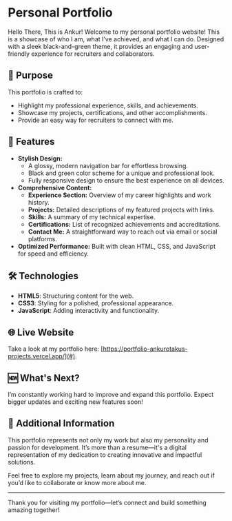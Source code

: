 # Personal Portfolio  
Hello There, This is Ankur!
Welcome to my personal portfolio website! This is a showcase of who I am, what I’ve achieved, and what I can do. Designed with a sleek black-and-green theme, it provides an engaging and user-friendly experience for recruiters and collaborators.  

## 🌟 Purpose  
This portfolio is crafted to:  
- Highlight my professional experience, skills, and achievements.  
- Showcase my projects, certifications, and other accomplishments.  
- Provide an easy way for recruiters to connect with me.  

## 🚀 Features  
- **Stylish Design:**  
  - A glossy, modern navigation bar for effortless browsing.  
  - Black and green color scheme for a unique and professional look.  
  - Fully responsive design to ensure the best experience on all devices.  
- **Comprehensive Content:**  
  - **Experience Section:** Overview of my career highlights and work history.  
  - **Projects:** Detailed descriptions of my featured projects with links.  
  - **Skills:** A summary of my technical expertise.  
  - **Certifications:** List of recognized achievements and accreditations.  
  - **Contact Me:** A straightforward way to reach out via email or social platforms.  
- **Optimized Performance:** Built with clean HTML, CSS, and JavaScript for speed and efficiency.  

## 🛠️ Technologies  
- **HTML5**: Structuring content for the web.  
- **CSS3**: Styling for a polished, professional appearance.  
- **JavaScript**: Adding interactivity and functionality.  

## 🌐 Live Website  
Take a look at my portfolio here: [https://portfolio-ankurotakus-projects.vercel.app/](#).  

## 🆕 What's Next?  
I’m constantly working hard to improve and expand this portfolio. Expect bigger updates and exciting new features soon!  

## 📜 Additional Information  
This portfolio represents not only my work but also my personality and passion for development. It’s more than a resume—it's a digital representation of my dedication to creating innovative and impactful solutions.  

Feel free to explore my projects, learn about my journey, and reach out if you’d like to collaborate or know more about me.  

---  

Thank you for visiting my portfolio—let’s connect and build something amazing together!  
